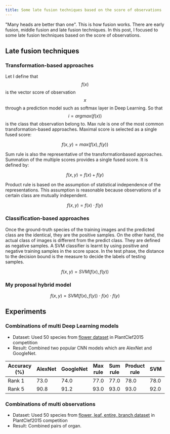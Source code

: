 ```yaml
---
title: Some late fusion techniques based on the score of observations
---
```

"Many heads are better than one". This is how fusion works. There are early fusion, middle fusion and late fusion techniques.
In this post, I focused to  some late fusion techniques based on the score of observations.

## Late fusion techniques

### Transformation-based approaches

Let I define that $$f(x)$$ is the vector score of observation $$x$$ through a prediction model such as softmax layer in Deep Learning.
So that $$i = argmax(f(x))$$ is the class that observation belong to.
Max rule is one of the most common transformation-based approaches. Maximal score is selected as a single fused score:

$$f(x, y) = max(f(x), f(y))$$
 
Sum rule is also the representative of the transformationbased approaches. Summation of the multiple scores provides a single fused score. It is defined by:

$$f(x, y) = f(x) + f(y)$$
 
Product rule is based on the assumption of statistical independence of the representations.
This assumption is reasonable because observations of a certain class are mutually independent.
 
$$f(x, y) = f(x) \cdot f(y)$$

### Classification-based approaches

Once the ground-truth species of the training images and the predicted
class are the identical, they are the positive samples. On
the other hand, the actual class of images is different from
the predict class. They are defined as negative samples. A SVM
classifier is learnt by using positive and negative
training samples in the score space. In the test phase, the
distance to the decision bound is the measure to decide the
labels of testing samples.

$$f(x, y) = SVM(f(x), f(y))$$

### My proposal hybrid model

$$f(x, y) = SVM(f(x), f(y)) \cdot f(x) \cdot f(y)$$

## Experiments

### Combinations of multi Deep Learning models

* Dataset: Used 50 species from [flower dataset](http://www.imageclef.org/lifeclef/2015/plant) in PlantClef2015 competition
* Result: Combined two popular CNN models which are AlexNet and GoogleNet.

| Accuracy (%) | AlexNet |  GoogleNet | Max rule | Sum rule  | Product rule  | SVM  | Hybrid |
|--------------|---------|------------|----------|-----------|---------------|------|--------|
|Rank 1        |   73.0  |   74.0     | 77.0     |   77.0    | 78.0          | 78.0 | 78.2   |
|Rank 5        |   90.8  |   91.2     | 93.0     |  93.0     |   93.0        | 92.0 | 93.0   |


### Combinations of multi observations

* Dataset: Used 50 species from [flower, leaf, entire, branch dataset](http://www.imageclef.org/lifeclef/2015/plant) in PlantClef2015 competition
* Result: Combined pairs of organ.
